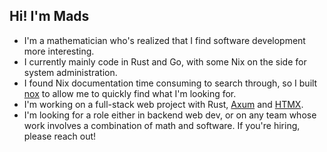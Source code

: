 ## Hi! I'm Mads
- I'm a mathematician who's realized that I find software development more interesting.
- I currently mainly code in Rust and Go, with some Nix on the side for system administration.
- I found Nix documentation time consuming to search through, so I built [nox](https://github.com/madsbv/nix-options-search) to allow me to quickly find what I'm looking for.
- I'm working on a full-stack web project with Rust, [Axum](https://docs.rs/axum/latest/axum/) and [HTMX](https://htmx.org).
- I'm looking for a role either in backend web dev, or on any team whose work involves a combination of math and software. If you're hiring, please reach out!

<!--
**madsbv/madsbv** is a ✨ _special_ ✨ repository because its `README.md` (this file) appears on your GitHub profile.

Here are some ideas to get you started:

- 🔭 I’m currently working on ...
- 🌱 I’m currently learning ...
- 👯 I’m looking to collaborate on ...
- 🤔 I’m looking for help with ...
- 💬 Ask me about ...
- 📫 How to reach me: ...
- 😄 Pronouns: ...
- ⚡ Fun fact: ...
-->
